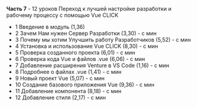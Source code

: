 **Часть 7** - 12 уроков Переход к лучшей настройке разработки и рабочему процессу с помощью Vue CLICK

- 1 Введение в модуль (1,36)
- 2 Зачем Нам нужен Сервер Разработки (3,30) - с  мин
- 3 Почему мы хотим Улучшить работу Разработчиков (5,52) - с  мин
- 4 Установка и использование Vue CLICK (8,30) - с  мин
- 5 Проверка созданного проекта (6,01) - с  мин
- 6 Проверка кода Vue и файлов .vue (6,06) - с  мин
- 7 Добавление расширения Venture в VS Code (1,16) - с  мин
- 8 Подробнее о файлах .vue (1,41) - с  мин
- 9 Новый проект Vue (5,07) - с  мин
- 10 Создание базового приложения Vue (9,36) - с  мин
- 11 Добавление компонента (8,18) - с  мин
- 12 Добавление стиля (2,17) - с  мин
